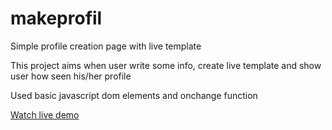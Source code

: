# makeprofil
Simple profile creation page with live template

This project aims when user write some info, create live template and show user how seen his/her profile

Used basic javascript dom elements and onchange function

[Watch live demo](https://sinanaltundag.github.io/makeprofil/)
